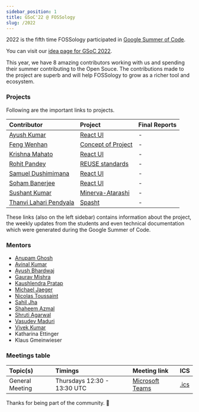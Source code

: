```yaml
---
sidebar_position: 1
title: GSoC'22 @ FOSSology
slug: /2022
---
```


<!--
SPDX-License-Identifier: CC-BY-SA-4.0

SPDX-FileCopyrightText: 2022 Sushant Kumar <sushantmishra02102002@gmail.com>
SPDX-FileCopyrightText: 2022 Gaurav Mishra <mishra.gaurav@siemens.com>
SPDX-FileCopyrightText: 2022 Siemens AG
-->

2022 is the fifth time FOSSology participated in
[Google Summer of Code](https://summerofcode.withgoogle.com/programs/2022/organizations/fossology).

You can visit our [idea page for GSoC 2022](GSoC-projects.md).

This year, we have 8 amazing contributors working with us and spending their summer
contributing to the Open Souce. The contributions made to the project are
superb and will help FOSSology to grow as a richer tool and ecosystem.

### Projects
Following are the important links to projects.

| Contributor | Project | Final Reports |
| :--- | :--- | :--- |
| [Ayush Kumar](https://github.com/Ayush7614) | [React UI](/docs/2022/ui) | - |
| [Feng Wenhan](https://github.com/fwhdzh) | [Concept of Project](/docs/2022/project) | - |
| [Krishna Mahato](https://github.com/krishna9304) | [React UI](/docs/2022/ui) | - |
| [Rohit Pandey](https://github.com/rohitpandey49) | [REUSE standards](/docs/2022/reuse) | - |
| [Samuel Dushimimana](https://github.com/dushimsam) | [React UI](/docs/2022/ui) | - |
| [Soham Banerjee](https://github.com/soham4abc) | [React UI](/docs/2022/ui) | - |
| [Sushant Kumar](https://github.com/its-sushant) | [Minerva-Atarashi](/docs/2022/atarashi) | - |
| [Thanvi Lahari Pendyala](https://github.com/Pendyala-thanvi) | [Spasht](/docs/2022/spasht) | - |

These links (also on the left sidebar) contains information about the project,
the weekly updates from the students and even technical documentation which
were generated during the Google Summer of Code.

### Mentors

* [Anupam Ghosh](https://github.com/ag4ums)
* [Avinal Kumar](https://github.com/avinal)
* [Ayush Bhardwaj](https://github.com/hastagAB)
* [Gaurav Mishra](https://github.com/GMishx)
* [Kaushlendra Pratap](https://github.com/Kaushl2208)
* [Michael Jaeger](https://github.com/mcjaeger)
* [Nicolas Toussaint](https://github.com/NicolasToussaint)
* [Sahil Jha](https://github.com/sjha2048)
* [Shaheem Azmal](https://github.com/shaheemazmalmmd)
* [Shruti Agarwal](https://github.com/Shruti3004)
* [Vasudev Maduri](https://github.com/vasudevmaduri)
* [Vivek Kumar](https://github.com/viv9k)
* Katharina Ettinger
* Klaus Gmeinwieser

### Meetings table

| Topic(s) | Timings | Meeting link | ICS |
| :--- | :--- | :--- | :--- |
| General Meeting | Thursdays 12:30 - 13:30 UTC | [Microsoft Teams](https://teams.microsoft.com/l/meetup-join/19%3ameeting_MTAwZTUyMWYtNDNiNy00MTIyLWFlYWItZWMwNDA5YjYxMzgw%40thread.v2/0?context=%7b%22Tid%22%3a%2238ae3bcd-9579-4fd4-adda-b42e1495d55a%22%2c%22Oid%22%3a%227f1979f2-e3e3-40d0-8a77-bcef842abf7e%22%7d) | [.ics](/ics/gsoc_2022_weekly.ics) |

Thanks for being part of the community. 💚
